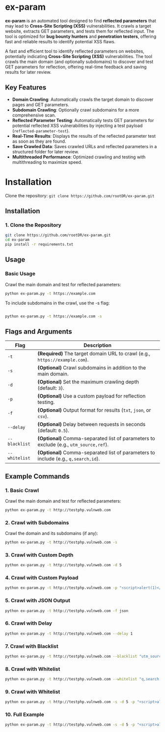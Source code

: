# ex-param

**ex-param** is an automated tool designed to find **reflected parameters** that may lead to **Cross-Site Scripting (XSS)** vulnerabilities. It crawls a target website, extracts GET parameters, and tests them for reflected input. The tool is optimized for **bug bounty hunters** and **penetration testers**, offering fast and reliable results to identify potential XSS flaws.

A fast and efficient tool to identify reflected parameters on websites, potentially indicating **Cross-Site Scripting (XSS)** vulnerabilities. The tool crawls the main domain (and optionally subdomains) to discover and test GET parameters for reflection, offering real-time feedback and saving results for later review.

## Key Features

- **Domain Crawling**: Automatically crawls the target domain to discover pages and GET parameters.
- **Subdomain Crawling**: Optionally crawl subdomains for a more comprehensive scan.
- **Reflected Parameter Testing**: Automatically tests GET parameters for potential reflected XSS vulnerabilities by injecting a test payload (`reflected-parameter-test`).
- **Real-Time Results**: Displays the results of the reflected parameter test as soon as they are found.
- **Save Crawled Data**: Saves crawled URLs and reflected parameters in a structured folder for later review.
- **Multithreaded Performance**: Optimized crawling and testing with multithreading to maximize speed.

# Installation
Clone the repository:
`git clone https://github.com/rootDR/ex-param.git`

## Installation

### 1. Clone the Repository
```bash
git clone https://github.com/rootDR/ex-param.git
cd ex-param
pip install -r requirements.txt
```
## Usage

### Basic Usage
Crawl the main domain and test for reflected parameters:
```bash
python ex-param.py -t https://example.com
```

To include subdomains in the crawl, use the -s flag:

```bash

python ex-param.py -t https://example.com -s
```

## Flags and Arguments

| Flag          | Description                                                                 |
|---------------|-----------------------------------------------------------------------------|
| `-t`          | **(Required)** The target domain URL to crawl (e.g., `https://example.com`).|
| `-s`          | **(Optional)** Crawl subdomains in addition to the main domain.             |
| `-d`          | **(Optional)** Set the maximum crawling depth (default: `3`).               |
| `-p`          | **(Optional)** Use a custom payload for reflection testing.                 |
| `-f`          | **(Optional)** Output format for results (`txt`, `json`, or `csv`).         |
| `--delay`     | **(Optional)** Delay between requests in seconds (default: `0.5`).          |
| `--blacklist` | **(Optional)** Comma-separated list of parameters to exclude (e.g., `utm_source,ref`). |
| `--whitelist` | **(Optional)** Comma-separated list of parameters to include (e.g., `q,search,id`). |

## Example Commands

### 1. Basic Crawl
Crawl the main domain and test for reflected parameters:
```bash
python ex-param.py -t http://testphp.vulnweb.com
```
### 2. Crawl with Subdomains
Crawl the domain and its subdomains (if any):
```bash
python ex-param.py -t http://testphp.vulnweb.com -s
```
### 3. Crawl with Custom Depth
```bash
python ex-param.py -t http://testphp.vulnweb.com -d 5
```

### 4. Crawl with Custom Payload
```bash
python ex-param.py -t http://testphp.vulnweb.com -p "<script>alert(1)</script>"
```

### 5. Crawl with JSON Output
```bash
python ex-param.py -t http://testphp.vulnweb.com -f json
```

### 6. Crawl with Delay
```bash
python ex-param.py -t http://testphp.vulnweb.com --delay 1
```

### 7. Crawl with Blacklist
```bash
python ex-param.py -t http://testphp.vulnweb.com --blacklist "utm_source,ref"
```

### 8. Crawl with Whitelist
```bash
python ex-param.py -t http://testphp.vulnweb.com --whitelist "q,search,id"
```

### 9. Crawl with Whitelist
```bash
python ex-param.py -t http://testphp.vulnweb.com -s -d 5 -p "<script>alert(1)</script>" -f json
```

### 10. Full Example
```bash
python ex-param.py -t http://testphp.vulnweb.com -s -d 5 -p "<script>alert(1)</script>" -f json
```

